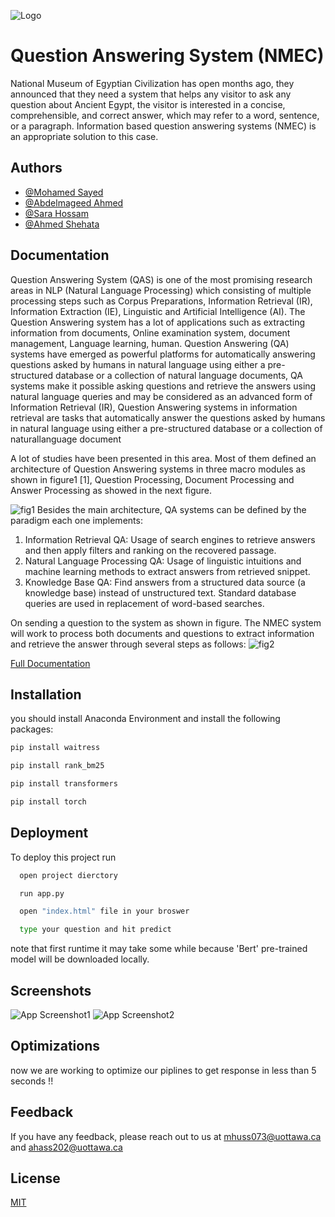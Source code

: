 
![Logo](https://firebasestorage.googleapis.com/v0/b/plantsexpertsystem-f6812.appspot.com/o/Picture1.jpg?alt=media&token=d2540f8c-47bb-4d01-86c1-1d5324955d23)


# Question Answering System (NMEC)

National Museum of Egyptian Civilization has open 
months ago, they announced that they need a system
that helps any visitor to ask any question about 
Ancient Egypt, the visitor is interested in a concise,
comprehensible, and correct answer, which may refer 
to a word, sentence, or a paragraph. Information 
based question answering systems (NMEC) is an
appropriate solution to this case.


## Authors

- [@Mohamed Sayed](https://github.com/Aboalarbe)
- [@Abdelmageed Ahmed](https://github.com/abdelmageed95)
- [@Sara Hossam](https://github.com/HossamSarahh)
- [@Ahmed Shehata](https://github.com/ShehaTaa)


## Documentation

Question Answering System (QAS) is one of the most
promising research areas in NLP (Natural Language
Processing) which consisting of multiple processing
steps such as Corpus Preparations, Information Retrieval
(IR), Information Extraction (IE), Linguistic and
Artificial Intelligence (AI).
The Question Answering system has a lot of applications
such as extracting information from documents, Online
examination system, document management, Language learning, human.
Question Answering (QA) systems have emerged as powerful
platforms for automatically answering questions asked by
humans in natural language using either a pre-structured
database or a collection of natural language documents,
QA systems make it possible asking questions and retrieve
the answers using natural language queries and may be
considered as an advanced form of Information Retrieval
(IR), Question Answering systems in information retrieval
are tasks that automatically answer the questions asked
by humans in natural language using either
a pre-structured database or a collection of naturallanguage document

A lot of studies have been presented in this area.
Most of them defined an architecture of Question
Answering systems in three macro modules as shown
in figure1 [1], Question Processing, Document
Processing and Answer Processing as showed in the next figure.

![fig1](https://firebasestorage.googleapis.com/v0/b/plantsexpertsystem-f6812.appspot.com/o/image2.png?alt=media&token=11c515dd-77de-48f6-98d5-45c4d819c644)
Besides the main architecture, QA systems can be defined by the paradigm each one implements:

1. Information Retrieval QA: Usage of search engines to retrieve answers and then apply filters and ranking on the recovered passage.
2. Natural Language Processing QA: Usage of linguistic intuitions and machine learning methods to extract answers from retrieved snippet.
3. Knowledge Base QA: Find answers from a structured data source (a knowledge base) instead of unstructured text. Standard database queries are used in replacement of word-based searches.

On sending a question to the system as shown in figure. The NMEC system will work to process both documents and questions to extract information and retrieve the answer through several steps as follows:
![fig2](https://firebasestorage.googleapis.com/v0/b/plantsexpertsystem-f6812.appspot.com/o/WhatsApp%20Image%202021-12-11%20at%203.49.47%20AM.jpeg?alt=media&token=16091385-f764-42aa-8c1a-d2acaa3f68c5)

[Full Documentation](https://docs.google.com/document/d/17AglWS0zOj_DGWt9206dtrgRuT7pmaqO/edit#)



## Installation

you should install Anaconda Environment and install 
the following packages:

```bash
pip install waitress
```
```bash
pip install rank_bm25
```
```bash
pip install transformers
```
```bash
pip install torch
```
    
## Deployment

To deploy this project run

```bash
  open project dierctory
```
```bash
  run app.py
```
```bash
  open "index.html" file in your broswer
```
```bash
  type your question and hit predict
```
note that first runtime it may take some while
because 'Bert' pre-trained model will be downloaded locally.

## Screenshots

![App Screenshot1](https://firebasestorage.googleapis.com/v0/b/plantsexpertsystem-f6812.appspot.com/o/WhatsApp%20Image%202021-12-11%20at%208.24.15%20PM.jpeg?alt=media&token=034c372a-1014-4362-904f-3c6854ed3c26)
![App Screenshot2](https://firebasestorage.googleapis.com/v0/b/plantsexpertsystem-f6812.appspot.com/o/WhatsApp%20Image%202021-12-11%20at%208.24.15%20PM2.jpeg?alt=media&token=0b257a43-4bac-4bac-b5fc-12afdfcc0ef4)


## Optimizations

now we are working to optimize our piplines to get response in less than 5 seconds !!

## Feedback

If you have any feedback, please reach out to us at mhuss073@uottawa.ca and ahass202@uottawa.ca


## License

[MIT](https://choosealicense.com/licenses/mit/)


